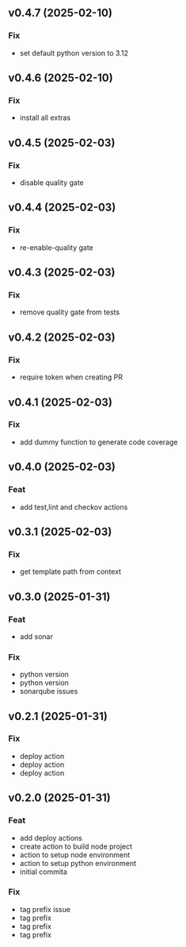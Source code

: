 ## v0.4.7 (2025-02-10)

### Fix

- set default python version to 3.12

## v0.4.6 (2025-02-10)

### Fix

- install all extras

## v0.4.5 (2025-02-03)

### Fix

- disable quality gate

## v0.4.4 (2025-02-03)

### Fix

- re-enable-quality gate

## v0.4.3 (2025-02-03)

### Fix

- remove quality gate from tests

## v0.4.2 (2025-02-03)

### Fix

- require token when creating PR

## v0.4.1 (2025-02-03)

### Fix

- add dummy function to generate code coverage

## v0.4.0 (2025-02-03)

### Feat

- add test,lint and checkov actions

## v0.3.1 (2025-02-03)

### Fix

- get template path from context

## v0.3.0 (2025-01-31)

### Feat

- add sonar

### Fix

- python version
- python version
- sonarqube issues

## v0.2.1 (2025-01-31)

### Fix

- deploy action
- deploy action
- deploy action

## v0.2.0 (2025-01-31)

### Feat

- add deploy actions
- create action to build node project
- action to setup node environment
- action to setup python environment
- initial commita

### Fix

- tag prefix issue
- tag prefix
- tag prefix
- tag prefix
